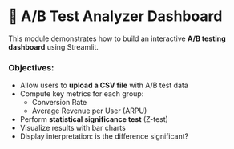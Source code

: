# 🧪 A/B Test Analyzer Dashboard

This module demonstrates how to build an interactive **A/B testing dashboard** using Streamlit.

### Objectives:
- Allow users to **upload a CSV file** with A/B test data
- Compute key metrics for each group:
  - Conversion Rate
  - Average Revenue per User (ARPU)
- Perform **statistical significance test** (Z-test)
- Visualize results with bar charts
- Display interpretation: is the difference significant?
